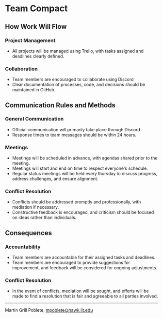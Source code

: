 # Team Compact

## How Work Will Flow

### Project Management
* All projects will be managed using Trello, with tasks assigned and deadlines clearly defined.

### Collaboration
* Team members are encouraged to collaborate using Discord 
* Clear documentation of processes, code, and decisions should be maintained in GitHub.

## Communication Rules and Methods

### General Communication
* Official communication will primarily take place through Discord
* Response times to team messages should be within 24 hours.

### Meetings
* Meetings will be scheduled in advance, with agendas shared prior to the meeting.
* Meetings will start and end on time to respect everyone's schedule.
* Regular status meetings will be held every thursday to discuss progress, address challenges, and ensure alignment.

### Conflict Resolution
* Conflicts should be addressed promptly and professionally, with mediation if necessary.
* Constructive feedback is encouraged, and criticism should be focused on ideas rather than individuals.

## Consequences

### Accountability
* Team members are accountable for their assigned tasks and deadlines.
* Team members are encouraged to provide suggestions for improvement, and feedback will be considered for ongoing adjustments.

### Conflict Resolution
* In the event of conflicts, mediation will be sought, and efforts will be made to find a resolution that is fair and agreeable to all parties involved.

---
Martin Grill Poblete, mpoblete@hawk.iit.edu
